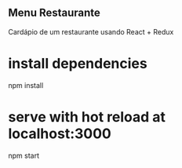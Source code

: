 ## Menu Restaurante

Cardápio de um restaurante usando React + Redux

# install dependencies

npm install

# serve with hot reload at localhost:3000

npm start
